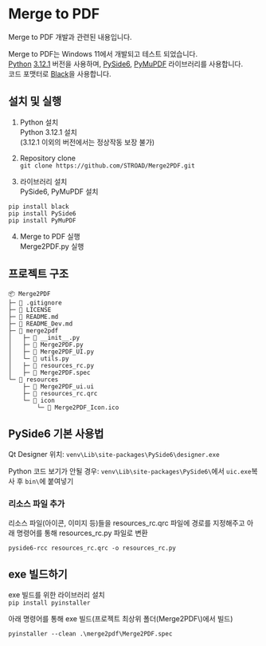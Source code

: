 # Merge to PDF

Merge to PDF 개발과 관련된 내용입니다.

Merge to PDF는 Windows 11에서 개발되고 테스트 되었습니다.  
[Python](https://www.python.org/) [3.12.1](https://www.python.org/downloads/release/python-3121) 버전을 사용하며, [PySide6](https://pypi.org/project/PySide6), [PyMuPDF](https://github.com/pymupdf/PyMuPDF) 라이브러리를 사용합니다.  
코드 포맷터로 [Black](https://github.com/psf/black)을 사용합니다.


## 설치 및 실행
1. Python 설치  
Python 3.12.1 설치  
(3.12.1 이외의 버전에서는 정상작동 보장 불가)

2. Repository clone  
`git clone https://github.com/STROAD/Merge2PDF.git`

3. 라이브러리 설치  
PySide6, PyMuPDF 설치
```shell
pip install black
pip install PySide6
pip install PyMuPDF
```

4. Merge to PDF 실행  
Merge2PDF.py 실행


## 프로젝트 구조
```
📦 Merge2PDF
├─ 📜 .gitignore
├─ 📜 LICENSE
├─ 📜 README.md
├─ 📜 README_Dev.md
├─ 📁 merge2pdf
│   ├─ 📜 __init__.py
│   ├─ 📜 Merge2PDF.py
│   ├─ 📜 Merge2PDF_UI.py
│   └─ 📜 utils.py
│   ├─ 📜 resources_rc.py
│   ├─ 📜 Merge2PDF.spec
└─ 📁 resources
    ├─ 📜 Merge2PDF_ui.ui
    ├─ 📜 resources_rc.qrc
    └─ 📁 icon
        └─ 📜 Merge2PDF_Icon.ico
```


## PySide6 기본 사용법
Qt Designer 위치: `venv\Lib\site-packages\PySide6\designer.exe`

Python 코드 보기가 안될 경우: `venv\Lib\site-packages\PySide6\`에서 `uic.exe`복사 후 `bin\`에 붙여넣기

### 리소스 파일 추가

리소스 파일(아이콘, 이미지 등)들을 resources_rc.qrc 파일에 경로를 지정해주고 아래 명령어를 통해 resources_rc.py 파일로 변환
```shell
pyside6-rcc resources_rc.qrc -o resources_rc.py
```


## exe 빌드하기
exe 빌드를 위한 라이브러리 설치  
`pip install pyinstaller`

아래 명령어를 통해 exe 빌드(프로젝트 최상위 폴더(Merge2PDF\\)에서 빌드)
```shell
pyinstaller --clean .\merge2pdf\Merge2PDF.spec
```
